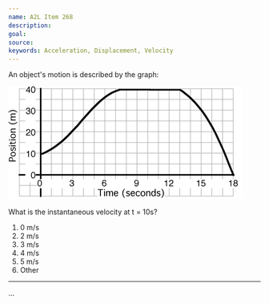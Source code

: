 ```yaml
---
name: A2L Item 268
description: 
goal: 
source: 
keywords: Acceleration, Displacement, Velocity
---
```


An object's motion is described by the graph:

![Item268_fig1.gif](../images/Item268_fig1.gif)

What is the instantaneous velocity at t = 10s?


1. 0 m/s
2. 2 m/s
3. 3 m/s
4. 4 m/s
5. 5 m/s
6. Other


<hr/>


...
